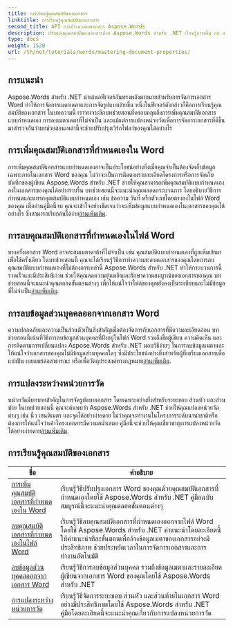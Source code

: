 ```yaml
---
title: การเรียนรู้คุณสมบัติของเอกสาร
linktitle: การเรียนรู้คุณสมบัติของเอกสาร
second_title: API การประมวลผลเอกสาร Aspose.Words
description: ปรับแต่งคุณสมบัติของเอกสารด้วย Aspose.Words สำหรับ .NET เรียนรู้การเพิ่ม ลบ และแปลงหน่วยวัดในเอกสาร Word ด้วยบทช่วยสอนที่ทำตามได้ง่ายเหล่านี้
type: docs
weight: 1520
url: /th/net/tutorials/words/mastering-document-properties/
---
```

## การแนะนำ  

Aspose.Words สำหรับ .NET นำเสนอฟีเจอร์อันทรงพลังมากมายสำหรับการจัดการเอกสาร Word ทำให้การจัดการเมตาเดตาและการจัดรูปแบบง่ายขึ้น หนึ่งในฟีเจอร์ดังกล่าวก็คือการเรียนรู้คุณสมบัติของเอกสาร ในบทความนี้ เราจะเจาะลึกบทช่วยสอนที่ครอบคลุมถึงการเพิ่มคุณสมบัติเอกสารแบบกำหนดเอง การลบเมตาเดตาที่ไม่จำเป็น และแม้แต่การแปลงหน่วยวัดเพื่อการจัดการเอกสารที่ดีขึ้น มาสำรวจกันว่าบทช่วยสอนเหล่านี้จะช่วยปรับปรุงเวิร์กโฟลว์ของคุณได้อย่างไร

## การเพิ่มคุณสมบัติเอกสารที่กำหนดเองใน Word  

การเพิ่มคุณสมบัติเอกสารแบบกำหนดเองอาจเป็นประโยชน์อย่างยิ่งเมื่อคุณจำเป็นต้องจัดเก็บข้อมูลเฉพาะภายในเอกสาร Word ของคุณ ไม่ว่าจะเป็นการติดตามรายละเอียดโครงการหรือการจัดเก็บบันทึกของผู้เขียน Aspose.Words สำหรับ .NET ช่วยให้คุณสามารถเพิ่มคุณสมบัติแบบกำหนดเองลงในเอกสารของคุณได้อย่างราบรื่น บทช่วยสอนนี้จะแนะนำคุณตลอดกระบวนการ โดยอธิบายวิธีการกำหนดและแทรกคุณสมบัติแบบกำหนดเอง เช่น ข้อความ วันที่ หรือตัวเลขโดยตรงลงในไฟล์ Word ของคุณ เมื่ออ่านคู่มือนี้จบ คุณจะเข้าใจอย่างชัดเจนว่าจะเพิ่มข้อมูลแบบกำหนดเองในเอกสารของคุณได้อย่างไร ซึ่งสามารถเรียกค้นได้ง่าย[อ่านเพิ่มเติม](./adding-custom-document-properties-in-word/).

## การลบคุณสมบัติเอกสารที่กำหนดเองในไฟล์ Word  

บางครั้งเอกสาร Word อาจสะสมเมตาดาต้าที่ไม่จำเป็น เช่น คุณสมบัติแบบกำหนดเองที่ถูกเพิ่มเข้ามาเพื่อใช้ครั้งเดียว ในบทช่วยสอนนี้ คุณจะได้เรียนรู้วิธีการทำความสะอาดเอกสารของคุณโดยการลบคุณสมบัติแบบกำหนดเองที่ไม่ต้องการเหล่านี้ Aspose.Words สำหรับ .NET ทำให้กระบวนการนี้รวดเร็วและมีประสิทธิภาพ ช่วยให้คุณลดความยุ่งเหยิงและรักษาความสมบูรณ์ของเอกสารของคุณ บทช่วยสอนนี้จะแนะนำคุณตลอดขั้นตอนต่างๆ เพื่อให้แน่ใจว่าไฟล์ของคุณยังคงเป็นระเบียบและไม่มีข้อมูลที่ไม่จำเป็น[อ่านเพิ่มเติม](./remove-custom-document-properties-in-word-files/).

## การลบข้อมูลส่วนบุคคลออกจากเอกสาร Word  

 ความปลอดภัยและความเป็นส่วนตัวเป็นสิ่งสำคัญเมื่อต้องจัดการกับเอกสารที่มีความละเอียดอ่อน บทช่วยสอนนี้เน้นที่วิธีการลบข้อมูลส่วนบุคคลที่ฝังอยู่ในไฟล์ Word รวมถึงชื่อผู้เขียน ความคิดเห็น และการติดตามการเปลี่ยนแปลง Aspose.Words สำหรับ .NET มอบวิธีง่ายๆ ในการลบข้อมูลเมตาและให้แน่ใจว่าเอกสารของคุณไม่มีข้อมูลส่วนบุคคลใดๆ ซึ่งมีประโยชน์อย่างยิ่งสำหรับผู้ที่เตรียมเอกสารเพื่อแบ่งปัน เผยแพร่ต่อสาธารณะ หรือเพื่อวัตถุประสงค์ทางกฎหมาย[อ่านเพิ่มเติม](./remove-personal-information-word-document/).

## การแปลงระหว่างหน่วยการวัด  

 หน่วยวัดมีบทบาทสำคัญในการจัดรูปแบบเอกสาร โดยเฉพาะอย่างยิ่งสำหรับระยะขอบ ส่วนหัว และส่วนท้าย ในบทช่วยสอนนี้ คุณจะค้นพบว่า Aspose.Words สำหรับ .NET ช่วยให้คุณแปลงหน่วยวัดต่างๆ เช่น นิ้ว เซนติเมตร และจุดได้อย่างง่ายดาย ไม่ว่าคุณจะทำงานในโครงการระดับนานาชาติหรือต้องการให้แน่ใจว่าเค้าโครงเอกสารมีความสม่ำเสมอ คู่มือนี้จะช่วยให้คุณเชี่ยวชาญการแปลงหน่วยวัดได้อย่างง่ายดาย[อ่านเพิ่มเติม](./converting-between-measurement-units/).

 ## การเรียนรู้คุณสมบัติของเอกสาร
| ชื่อ | คำอธิบาย |
| --- | --- |
| [การเพิ่มคุณสมบัติเอกสารที่กำหนดเองใน Word](./adding-custom-document-properties-in-word/) | เรียนรู้วิธีปรับปรุงเอกสาร Word ของคุณด้วยคุณสมบัติเอกสารที่กำหนดเองโดยใช้ Aspose.Words สำหรับ .NET คู่มือฉบับสมบูรณ์นี้จะแนะนำคุณตลอดขั้นตอนต่างๆ |
| [ลบคุณสมบัติเอกสารที่กำหนดเองในไฟล์ Word](./remove-custom-document-properties-in-word-files/) | เรียนรู้วิธีลบคุณสมบัติเอกสารที่กำหนดเองออกจากไฟล์ Word โดยใช้ Aspose.Words สำหรับ .NET คำแนะนำโดยละเอียดนี้ให้คำแนะนำทีละขั้นตอนเพื่อล้างข้อมูลเมตาของเอกสารอย่างมีประสิทธิภาพ ช่วยประหยัดเวลาในการจัดการเอกสารและการทำงานอัตโนมัติ |
| [ลบข้อมูลส่วนบุคคลออกจากเอกสาร Word](./remove-personal-information-word-document/) | เรียนรู้วิธีการลบข้อมูลส่วนบุคคล รวมถึงข้อมูลเมตาและรายละเอียดผู้เขียนจากเอกสาร Word ของคุณโดยใช้ Aspose.Words สำหรับ .NET |
| [การแปลงระหว่างหน่วยการวัด](./converting-between-measurement-units/) | เรียนรู้วิธีจัดการระยะขอบ ส่วนหัว และส่วนท้ายในเอกสาร Word อย่างมีประสิทธิภาพโดยใช้ Aspose.Words สำหรับ .NET คู่มือโดยละเอียดนี้จะแนะนำคุณเกี่ยวกับการแปลงหน่วยการวัด |
